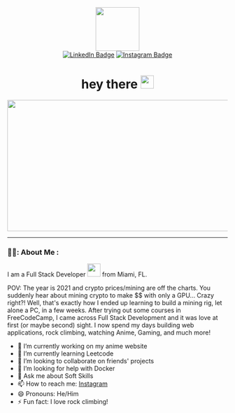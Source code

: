 

<div id="header" align="center">
  <img src="https://media0.giphy.com/media/v1.Y2lkPTc5MGI3NjExMWRyem1kdTk5NDhrYzczd3Brb2FiOHU0MTR6OG93Z2xvcHVtanJoayZlcD12MV9pbnRlcm5hbF9naWZfYnlfaWQmY3Q9Zw/OLPQ6z2hlHmwFc4Hso/giphy.gif" width="100"/>
</div>


<div id="badges" align="center">
 <a target="_blank" href="https://www.linkedin.com/in/brian-rodriguez-martinez-ba1683190/"> <img src="https://img.shields.io/badge/LinkedIn-blue?style=for-the-badge&logo=linkedin&logoColor=white" alt="LinkedIn Badge"/></a>
 <a target="_blank" href="https://www.instagram.com/brianxbreezy/">  <img src="https://img.shields.io/badge/Instagram-pink?style=for-the-badge&logo=instagram&logoColor=white" alt="Instagram Badge"/></a>
<!--   <img src="https://img.shields.io/badge/Twitter-blue?style=for-the-badge&logo=twitter&logoColor=white" alt="Twitter Badge"/> -->
</div>

<div align="center">
<img  src="https://komarev.com/ghpvc/?username=yokozuna753&style=flat-square&color=blue" alt=""/>
</div>


<div align="center">
<h1>
  hey there
  <img src="https://media.giphy.com/media/hvRJCLFzcasrR4ia7z/giphy.gif" width="30px"/>
</h1>
</div>


<div align="center">
  <img src="https://media.giphy.com/media/dWesBcTLavkZuG35MI/giphy.gif" width="600" height="300"/>
</div>

---

### 👨‍💻: About Me :

I am a Full Stack Developer <img src="https://media.giphy.com/media/WUlplcMpOCEmTGBtBW/giphy.gif" width="30"> from Miami, FL.

POV: The year is 2021 and crypto prices/mining are off the charts. You suddenly hear about mining crypto to make $$ with only a GPU... Crazy right?! Well, that's exactly how I ended up learning to build a mining rig, let alone a PC, in a few weeks. After trying out some courses in FreeCodeCamp, I came across Full Stack Development and it was love at first (or maybe second) sight. I now spend my days building web applications, rock climbing, watching Anime, Gaming, and much more!	
	
	
	
	
	



- 🔭 I’m currently working on my anime website
- 🌱 I’m currently learning Leetcode
- 👯 I’m looking to collaborate on friends' projects
- 🤔 I’m looking for help with Docker
- 💬 Ask me about Soft Skills
- 📫 How to reach me: [Instagram](https://www.instagram.com/brianxbreezy/)
- 😄 Pronouns: He/Him
- ⚡ Fun fact: I love rock climbing!

